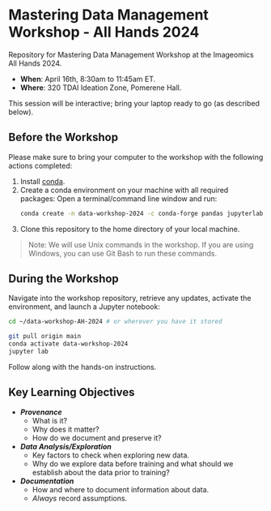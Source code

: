 # Mastering Data Management Workshop - All Hands 2024
Repository for Mastering Data Management Workshop at the Imageomics All Hands 2024.

- **When**: April 16th, 8:30am to 11:45am ET.
- **Where**: 320 TDAI Ideation Zone, Pomerene Hall.

This session will be interactive; bring your laptop ready to go (as described below).

## Before the Workshop

 Please make sure to bring your computer to the workshop with the following actions completed:
 1. Install [conda](https://conda.io/projects/conda/en/latest/user-guide/install/index.html).
 2. Create a conda environment on your machine with all required packages: Open a terminal/command line window and run:
    ```bash
    conda create -n data-workshop-2024 -c conda-forge pandas jupyterlab scikit-learn datasets pillow seaborn -y
    ```
3. Clone this repository to the home directory of your local machine.

> Note: We will use Unix commands in the workshop. If you are using Windows, you can use Git Bash to run these commands.

## During the Workshop

Navigate into the workshop repository, retrieve any updates, activate the environment, and launch a Jupyter notebook:

```bash
cd ~/data-workshop-AH-2024 # or wherever you have it stored
```
```bash
git pull origin main
conda activate data-workshop-2024
jupyter lab
```

Follow along with the hands-on instructions.

## Key Learning Objectives

- **_Provenance_**
    - What is it?
    - Why does it matter?
    - How do we document and preserve it?
- **_Data Analysis/Exploration_**
    - Key factors to check when exploring new data.
    - Why do we explore data before training and what should we establish about the data prior to training?
- **_Documentation_**
    - How and where to document information about data.
    - _Always_ record assumptions.
